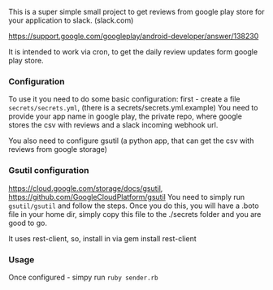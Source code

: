 This is a super simple small project to get reviews from google play store for your application to slack. (slack.com)

https://support.google.com/googleplay/android-developer/answer/138230

It is intended to work via cron, to get the daily review updates form google play store.

### Configuration
To use it you need to do some basic configuration:
first - create a file `secrets/secrets.yml`, (there is a secrets/secrets.yml.example)
You need to provide your app name in google play, the private repo, where google stores the csv with reviews and a slack incoming webhook url.

You also need to configure gsutil (a python app, that can get the csv with reviews from google storage)

### Gsutil configuration 
https://cloud.google.com/storage/docs/gsutil, https://github.com/GoogleCloudPlatform/gsutil
You need to simply run `gsutil/gsutil` and follow the steps. Once you do this, you will have a .boto file in your home dir, simply copy this file to the ./secrets folder and you are good to go.

It uses rest-client, so, install in via gem install rest-client

### Usage
Once configured - simpy run `ruby sender.rb`
